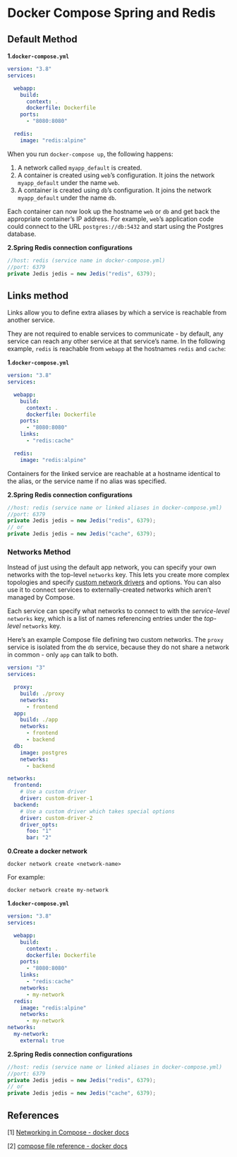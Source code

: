 # Docker Compose Spring and Redis



## Default Method

**1.`docker-compose.yml`** 

```yaml
version: "3.8"
services:

  webapp:
    build:
      context: .
      dockerfile: Dockerfile
    ports:
      - "8080:8080"

  redis:
    image: "redis:alpine"
```

When you run `docker-compose up`, the following happens:

1. A network called `myapp_default` is created.
2. A container is created using `web`’s configuration. It joins the network `myapp_default` under the name `web`.
3. A container is created using `db`’s configuration. It joins the network `myapp_default` under the name `db`.

Each container can now look up the hostname `web` or `db` and get back the appropriate container’s IP address. For example, `web`’s application code could connect to the URL `postgres://db:5432` and start using the Postgres database.

**2.Spring Redis connection configurations**

```java
//host: redis (service name in docker-compose.yml)
//port: 6379
private Jedis jedis = new Jedis("redis", 6379);
```

## Links method

Links allow you to define extra aliases by which a service is reachable from another service.

They are not required to enable services to communicate - by default, any service can reach any other service at that service’s name. In the following example, `redis` is reachable from `webapp` at the hostnames `redis` and `cache`:

**1.`docker-compose.yml`** 

```yaml
version: "3.8"
services:

  webapp:
    build:
      context: .
      dockerfile: Dockerfile
    ports:
      - "8080:8080"
    links:
      - "redis:cache"

  redis:
    image: "redis:alpine"
```

Containers for the linked service are reachable at a hostname identical to the alias, or the service name if no alias was specified.

**2.Spring Redis connection configurations**

```java
//host: redis (service name or linked aliases in docker-compose.yml)
//port: 6379
private Jedis jedis = new Jedis("redis", 6379);
// or
private Jedis jedis = new Jedis("cache", 6379);
```



### Networks Method

Instead of just using the default app network, you can specify your own networks with the top-level `networks` key. This lets you create more complex topologies and specify [custom network drivers](https://docs.docker.com/engine/extend/plugins_network/) and options. You can also use it to connect services to externally-created networks which aren’t managed by Compose.

Each service can specify what networks to connect to with the *service-level* `networks` key, which is a list of names referencing entries under the *top-level* `networks` key.

Here’s an example Compose file defining two custom networks. The `proxy` service is isolated from the `db` service, because they do not share a network in common - only `app` can talk to both.

```yaml
version: "3"
services:

  proxy:
    build: ./proxy
    networks:
      - frontend
  app:
    build: ./app
    networks:
      - frontend
      - backend
  db:
    image: postgres
    networks:
      - backend

networks:
  frontend:
    # Use a custom driver
    driver: custom-driver-1
  backend:
    # Use a custom driver which takes special options
    driver: custom-driver-2
    driver_opts:
      foo: "1"
      bar: "2"
```

**0.Create a docker network**

```shell
docker network create <network-name>
```

For example:

```shell
docker network create my-network
```

**1.`docker-compose.yml`** 

```yaml
version: "3.8"
services:

  webapp:
    build:
      context: .
      dockerfile: Dockerfile
    ports:
      - "8080:8080"
    links:
      - "redis:cache"
    networks:
      - my-network
  redis:
    image: "redis:alpine"
    networks:
      - my-network
networks:
  my-network:
    external: true
```

**2.Spring Redis connection configurations**

```java
//host: redis (service name or linked aliases in docker-compose.yml)
//port: 6379
private Jedis jedis = new Jedis("redis", 6379);
// or
private Jedis jedis = new Jedis("cache", 6379);
```



## References

[1] [Networking in Compose - docker docs](https://docs.docker.com/compose/networking/)

[2] [compose file reference - docker docs](https://docs.docker.com/compose/compose-file/)

